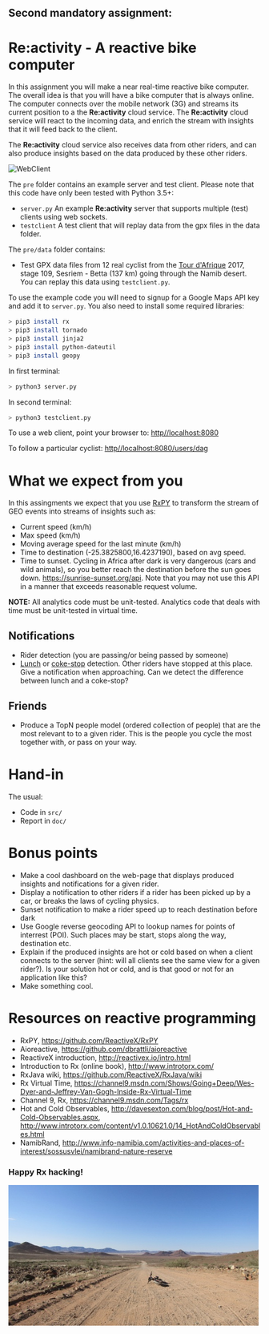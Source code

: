 ## Second mandatory assignment:
# Re:activity - A reactive bike computer

In this assignment you will make a near real-time reactive bike computer. The overall idea is that you will have a bike computer that is always online. The computer connects over the mobile network (3G) and streams its current position to a the **Re:activity** cloud service. The **Re:activity** cloud service will react to the incoming data, and enrich the stream with insights that it will feed back to the client.

The **Re:activity** cloud service also receives data from other riders, and can also produce insights based on the data produced by these other riders.

![WebClient](./pre/img/webclient.png)

The `pre` folder contains an example server and test client. Please note that this code have only been tested with Python 3.5+:

* `server.py` An example **Re:activity** server that supports multiple (test) clients using web sockets.
* `testclient` A test client that will replay data from the gpx files in the data folder.

The `pre/data` folder contains:
* Test GPX data files from 12 real cyclist from the [Tour d'Afrique](http://tdaglobalcycling.com/tour-dafrique) 2017, stage 109, Sesriem - Betta (137 km) going through the Namib desert. You can replay this data using `testclient.py`.

To use the example code you will need to signup for a Google Maps API key and add it to `server.py`. You also need to install some required libraries:

```bash
> pip3 install rx
> pip3 install tornado
> pip3 install jinja2
> pip3 install python-dateutil
> pip3 install geopy
```

In first terminal:
```bash
> python3 server.py
```

In second terminal:
```bash
> python3 testclient.py
```

To use a web client, point your browser to:
[http//localhost:8080](http//localhost:8080)

To follow a particular cyclist:
[http//localhost:8080/users/dag](http//localhost:8080/users/dag)

# What we expect from you

In this assingments we expect that you use [RxPY](https://github.com/ReactiveX/RxPY) to transform the stream of GEO events into streams of insights such as:

* Current speed (km/h)
* Max speed (km/h)
* Moving average speed for the last minute (km/h)
* Time to destination (-25.3825800,16.4237190), based on avg speed.
* Time to sunset. Cycling in Africa after dark is very dangerous (cars and wild animals), so you better reach the destination before the sun goes down. https://sunrise-sunset.org/api. Note that you may not use this API in a manner that exceeds reasonable request volume.

**NOTE:** All analytics code must be unit-tested. Analytics code that deals with time must be unit-tested in virtual time.

## Notifications

* Rider detection (you are passing/or being passed by someone)
* [Lunch](http://tdaglobalcycling.com/2013/04/the-lunch-truck/) or [coke-stop](http://tdaglobalcycling.com/2015/03/i-really-want-a-coke-stop/) detection. Other riders have stopped at this place. Give a notification when approaching. Can we detect the difference between lunch and a coke-stop?

## Friends

* Produce a TopN people model (ordered collection of people) that are the most relevant to to a given rider. This is the people you cycle the most together with, or pass on your way.

# Hand-in

The usual:

* Code in `src/`
* Report in `doc/`

# Bonus points

* Make a cool dashboard on the web-page that displays produced insights and notifications for a given rider.
* Display a notification to other riders if a rider has been picked up by a car, or breaks the laws of cycling physics.
* Sunset notification to make a rider speed up to reach destination before dark
* Use Google reverse geocoding API to lookup names for points of interrest (POI). Such places may be start, stops along the way, destination etc.
* Explain if the produced insights are hot or cold based on when a client connects to the server (hint: will all clients see the same view for a given rider?). Is your solution hot or cold, and is that good or not for an application like this?
* Make something cool.

# Resources on reactive programming

* RxPY, https://github.com/ReactiveX/RxPY
* Aioreactive, https://github.com/dbrattli/aioreactive
* ReactiveX introduction, http://reactivex.io/intro.html
* Introduction to Rx (online book), http://www.introtorx.com/
* RxJava wiki, https://github.com/ReactiveX/RxJava/wiki
* Rx Virtual Time, https://channel9.msdn.com/Shows/Going+Deep/Wes-Dyer-and-Jeffrey-Van-Gogh-Inside-Rx-Virtual-Time
* Channel 9, Rx, https://channel9.msdn.com/Tags/rx
* Hot and Cold Observables, http://davesexton.com/blog/post/Hot-and-Cold-Observables.aspx, http://www.introtorx.com/content/v1.0.10621.0/14_HotAndColdObservables.html
* NamibRand, http://www.info-namibia.com/activities-and-places-of-interest/sossusvlei/namibrand-nature-reserve

### Happy Rx hacking!

![NamibRand](./pre/img/namibrand.jpg)


